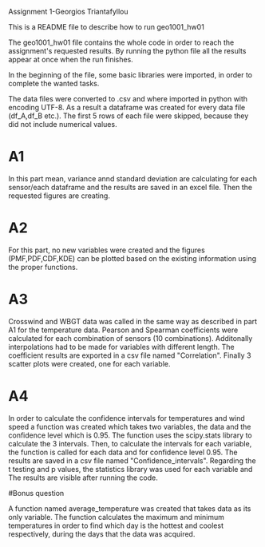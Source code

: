 Assignment 1-Georgios Triantafyllou

This is a README file to describe how to run geo1001_hw01

The geo1001_hw01 file contains the whole code in order to reach the assignment's requested results. By running the python file all the results appear at once when the run finishes.

In the beginning of the file, some basic libraries were imported, in order to complete the wanted tasks.

The data files were converted to .csv and where imported in python with encoding UTF-8. As a result a dataframe was created for every data file (df_A,df_B etc.). The first 5 rows of each file were skipped, because they did not include numerical values.

# A1

In this part mean, variance annd standard deviation are calculating for each sensor/each dataframe and the results are saved in an excel file. Then the requested figures are creating.

# A2

For this part, no new variables were created and the figures (PMF,PDF,CDF,KDE) can be plotted based on the existing information using the proper functions.

# A3

Crosswind and WBGT data was called in the same way as described in part A1 for the temperature data. Pearson and Spearman coefficients were calculated for each combination of sensors (10 combinations). Additonally interpolations had to be made for variables with different length. The coefficient results are exported in a csv file named "Correlation". Finally 3 scatter plots were created, one for each variable.

# A4

In order to calculate the confidence intervals for temperatures and wind speed a function was created which takes two variables, the data and the confidence level which is 0.95. The function uses the scipy.stats library to calculate the 3 intervals. Then, to calculate the intervals for each variable, the function is called for each data and for confidence level 0.95. The results are saved in a csv file named "Confidence_intervals". Regarding the t testing and p values, the statistics library was used for each variable and The results are visible after running the code.

#Bonus question

A function named average_temperature was created that takes data as its only variable. The function calculates the maximum and minimum temperatures in order to find which day is the hottest and coolest respectively, during the days that the data was acquired.